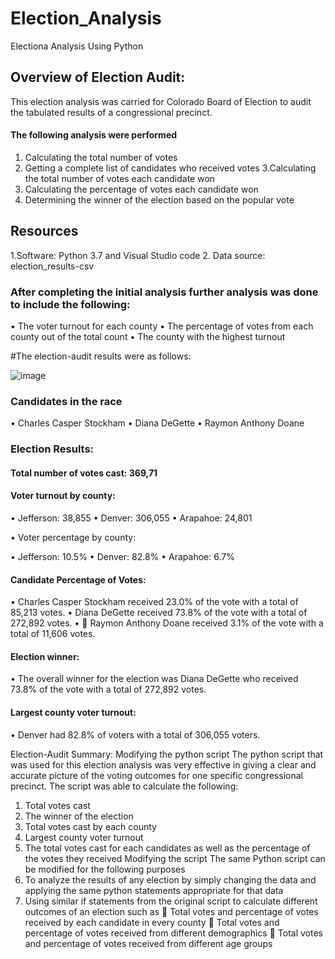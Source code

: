 # Election_Analysis
Electiona Analysis Using Python

## Overview of Election Audit:

This election analysis was carried for Colorado Board of Election to audit the tabulated results of a congressional precinct. 
#### The following analysis were performed 

1. Calculating the total number of votes
2. Getting a complete list of candidates who received votes
3.Calculating the total number of votes each candidate won 
4. Calculating the percentage of votes each candidate won
5. Determining the winner of the election based on the popular vote

## Resources
1.Software: Python 3.7 and Visual Studio code
2. Data source: election_results-csv

### After completing the initial analysis further analysis was done to include the following:

•	The voter turnout for each county
•	The percentage of votes from each county out of the total count
•	The county with the highest turnout

#The election-audit results were as follows: 

![image](https://user-images.githubusercontent.com/90416094/139476450-abca0246-408b-4b70-a592-d318aed750d4.png)


### Candidates in the race
•	Charles Casper Stockham
•	Diana DeGette
•	Raymon Anthony Doane

### Election Results:

#### Total number of votes cast: 369,71

#### Voter turnout by county:
•	Jefferson: 38,855
•	Denver: 306,055
•	Arapahoe: 24,801

•	Voter percentage by county:

•	Jefferson:  10.5% 
•		Denver:  82.8% 
•		Arapahoe:  6.7% 

#### Candidate Percentage of Votes: 

•	Charles Casper Stockham received 23.0% of the vote with a total of 85,213 votes.
•	Diana DeGette received 73.8% of the vote with a total of 272,892 votes.
•		Raymon Anthony Doane received 3.1% of the vote with a total of 11,606 votes.

#### Election winner:

•	The overall winner for the election was Diana DeGette who received 73.8% of the vote with a total of 272,892 votes.
#### Largest county voter turnout:
•	Denver had 82.8% of voters with a total of 306,055 voters.


Election-Audit Summary: 
Modifying the python script
The python script that was used for this election analysis was very effective in giving a clear and accurate picture of the voting outcomes for one specific congressional precinct. The script was able to calculate the following:
1.	Total votes cast
2.	The winner of the election
3.	Total votes cast by each county
4.	Largest county voter turnout
5.	The total votes cast for each candidates as well as the percentage of the votes they received
Modifying the script
The same Python script can be modified for the following purposes
1.	To analyze the results of any election by simply changing the data and applying the same python statements appropriate for that data
2.	Using similar if statements from the original script to calculate different outcomes of an election such as
	Total votes and percentage of votes received by each candidate in every county
	Total votes and percentage of votes received from different demographics
	Total votes and percentage of votes received from different age groups

